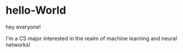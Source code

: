 # hello-World

hey everyone!

I'm a CS major interested in the realm of machine learning and neural networks!
